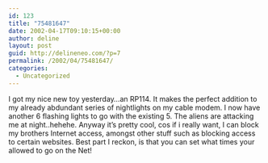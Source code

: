 ```yaml
---
id: 123
title: "75481647"
date: 2002-04-17T09:10:15+00:00
author: deline
layout: post
guid: http://delineneo.com/?p=7
permalink: /2002/04/75481647/
categories:
  - Uncategorized
---
```

I got my nice new toy yesterday&#8230;an RP114. It makes the perfect addition to my already abdundant series of nightlights on my cable modem. I now have another 6 flashing lights to go with the existing 5. The aliens are attacking me at night..hehehe. Anyway it&#8217;s pretty cool, cos if i really want, I can block my brothers Internet access, amongst other stuff such as blocking access to certain websites. Best part I reckon, is that you can set what times your allowed to go on the Net!
